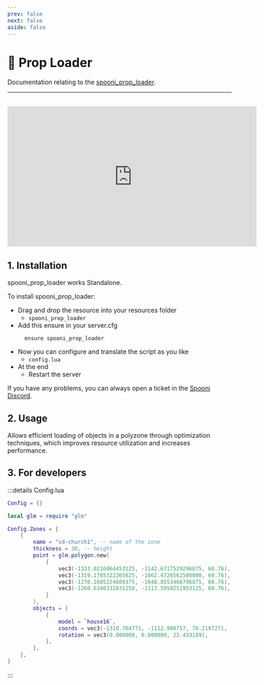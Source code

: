 ```yaml
---
prev: false
next: false
aside: false
---
```


# 🧩 Prop Loader
Documentation relating to the [spooni_prop_loader](https://spooni-mapping.tebex.io/).

___
<br>
<iframe width="560" height="315" src="https://www.youtube.com/embed/link" frameborder="0" allow="accelerometer; autoplay; clipboard-write; encrypted-media; gyroscope; picture-in-picture; web-share" allowfullscreen></iframe>

## 1. Installation
spooni_prop_loader works Standalone. 

To install spooni_prop_loader:
- Drag and drop the resource into your resources folder
  - `spooni_prop_loader`
- Add this ensure in your server.cfg
  ```
    ensure spooni_prop_loader
  ```
- Now you can configure and translate the script as you like
  - `config.lua`
- At the end
  - Restart the server

If you have any problems, you can always open a ticket in the [Spooni Discord](https://discord.gg/spooni).

## 2. Usage
Allows efficient loading of objects in a polyzone through optimization techniques, which improves resource utilization and increases performance.

## 3. For developers

:::details Config.lua
```lua
Config = {}

local glm = require "glm"

Config.Zones = {
    {
        name = "sd-church1", -- name of the zone
        thickness = 30, -- height
        point = glm.polygon.new(
            {
                vec3(-1333.0216064453125, -1142.6717529296875, 60.76),
                vec3(-1319.1705322265625, -1062.4726562500000, 60.76),
                vec3(-1270.1605224609375, -1048.8553466796875, 60.76),
                vec3(-1260.6340332031250, -1113.5958251953125, 60.76),
            }
        ),
        objects = {
            {
                model = `house16`,
                coords = vec3(-1310.764771, -1112.900757, 76.219727),
                rotation = vec3(0.000000, 0.000000, 22.433189),
            },
        },
    },
}
```
:::
